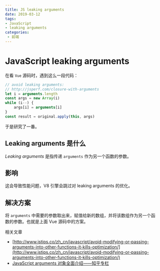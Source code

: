 ```yaml
---
title: JS leaking arguments
date: 2019-03-12
tags:
- JavaScript
- leaking arguments
categories: 
 - 前端
---
```

# JavaScript leaking arguments

在看 `Vue` 源码时，遇到这么一段代码：

```JavaScript
// avoid leaking arguments:
// http://jsperf.com/closure-with-arguments
let i = arguments.length
const args = new Array(i)
while (i--) {
    args[i] = arguments[i]
}
const result = original.apply(this, args)

```

于是研究了一番。

## Leaking arguments 是什么

*Leaking arguments* 是指传递 `arguments` 作为另一个函数的参数。

## 影响

这会导致性能问题，V8 引擎会跳过对 leaking arguments 的优化。

## 解决方案

将 `arguments` 中需要的参数取出来，赋值给新的数组，并将该数组作为另一个函数的参数。也就是上面 Vue 源码中的方案。

相关文章

- [http://www.jstips.co/zh_cn/javascript/avoid-modifying-or-passing-arguments-into-other-functions-it-kills-optimization/](http://www.jstips.co/zh_cn/javascript/avoid-modifying-or-passing-arguments-into-other-functions-it-kills-optimization/)
- [JavaScript arguments 对象全面介绍——知乎专栏](https://zhuanlan.zhihu.com/p/23007032)